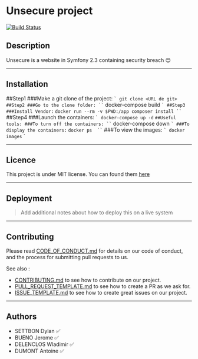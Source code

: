 # Unsecure project  

[![Build Status](https://travis-ci.com/ESGI-4IW-groupe6/Unsecure.svg?branch=Develop)](https://travis-ci.com/ESGI-4IW-groupe6/Unsecure)


## Description

Unsecure is a website in Symfony 2.3 containing security breach :blush:

---

## Installation

##Step1
###Make a git clone of the project:
`` `
    git clone <URL de git> 
`` `    
##Step2
###Go to the clone folder:
`` `
    docker-compose build 
`` `
##Step3
###Install Vendor:
`` `
    docker run --rm -v $PWD:/app composer install
`` `
##Step4
###Launch the containers:
`` `
    docker-compose up -d
`` `
##Useful tools:
###To turn off the containers:
`` `
    docker-compose down 
`` `
###To display the containers:
`` `
    docker ps 
`` `
###To view the images:
`` `
    docker images
`` `
        

---

## Licence

This project is under MIT license. You can found them [here](LICENSE)

---

## Deployment

> Add additional notes about how to deploy this on a live system

---

## Contributing

Please read [CODE_OF_CONDUCT.md](CODE_OF_CONDUCT.md) for details on our code of conduct, and the process for submitting pull requests to us.

See also :
- [CONTRIBUTING.md](CONTRIBUTING.md) to see how to contribute on our project.
- [PULL_REQUEST_TEMPLATE.md](PULL_REQUEST_TEMPLATE.md) to see how to create a PR as we ask for.
- [ISSUE_TEMPLATE.md](ISSUE_TEMPLATE.md) to see how to create great issues on our project.

---

## Authors

- SETTBON Dylan :white_check_mark:
- BUENO Jerome :white_check_mark:
- DELENCLOS Wladimir :white_check_mark:
- DUMONT Antoine :white_check_mark:




 

